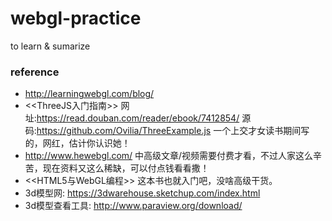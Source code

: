 # webgl-practice
to learn &amp; sumarize

### reference
* http://learningwebgl.com/blog/
* <<ThreeJS入门指南>>
  网址:https://read.douban.com/reader/ebook/7412854/
  源码:https://github.com/Ovilia/ThreeExample.js
  一个上交才女读书期间写的，网红，估计你认识她！
* http://www.hewebgl.com/
  中高级文章/视频需要付费才看，不过人家这么辛苦，现在资料又这么稀缺，可以付点钱看看撒！
* <<HTML5与WebGL编程>>
  这本书也就入门吧，没啥高级干货。
* 3d模型网: https://3dwarehouse.sketchup.com/index.html
* 3d模型查看工具: http://www.paraview.org/download/
